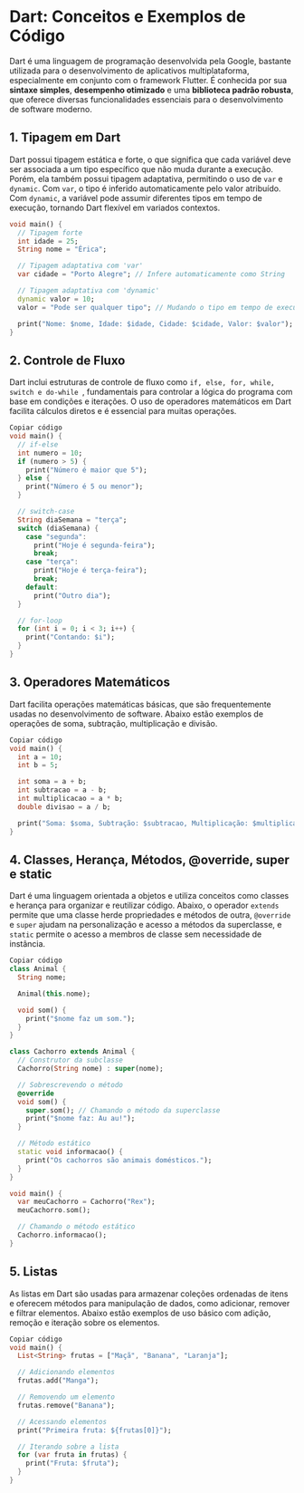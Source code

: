 # Dart: Conceitos e Exemplos de Código

Dart é uma linguagem de programação desenvolvida pela Google, bastante utilizada para o desenvolvimento de aplicativos multiplataforma, especialmente em conjunto com o framework Flutter. É conhecida por sua **sintaxe simples**, **desempenho otimizado** e uma **biblioteca padrão robusta**, que oferece diversas funcionalidades essenciais para o desenvolvimento de software moderno.

## 1. Tipagem em Dart

Dart possui tipagem estática e forte, o que significa que cada variável deve ser associada a um tipo específico que não muda durante a execução. Porém, ela também possui tipagem adaptativa, permitindo o uso de `var` e `dynamic`. Com `var`, o tipo é inferido automaticamente pelo valor atribuído. Com `dynamic`, a variável pode assumir diferentes tipos em tempo de execução, tornando Dart flexível em variados contextos.

```dart
void main() {
  // Tipagem forte
  int idade = 25;
  String nome = "Érica";

  // Tipagem adaptativa com 'var'
  var cidade = "Porto Alegre"; // Infere automaticamente como String

  // Tipagem adaptativa com 'dynamic'
  dynamic valor = 10;
  valor = "Pode ser qualquer tipo"; // Mudando o tipo em tempo de execução

  print("Nome: $nome, Idade: $idade, Cidade: $cidade, Valor: $valor");
}
```

## 2. Controle de Fluxo

Dart inclui estruturas de controle de fluxo como  `if, else, for, while, switch e do-while `, fundamentais para controlar a lógica do programa com base em condições e iterações. O uso de operadores matemáticos em Dart facilita cálculos diretos e é essencial para muitas operações.

```dart
Copiar código
void main() {
  // if-else
  int numero = 10;
  if (numero > 5) {
    print("Número é maior que 5");
  } else {
    print("Número é 5 ou menor");
  }

  // switch-case
  String diaSemana = "terça";
  switch (diaSemana) {
    case "segunda":
      print("Hoje é segunda-feira");
      break;
    case "terça":
      print("Hoje é terça-feira");
      break;
    default:
      print("Outro dia");
  }

  // for-loop
  for (int i = 0; i < 3; i++) {
    print("Contando: $i");
  }
}
```
## 3. Operadores Matemáticos
Dart facilita operações matemáticas básicas, que são frequentemente usadas no desenvolvimento de software. Abaixo estão exemplos de operações de soma, subtração, multiplicação e divisão.

```dart
Copiar código
void main() {
  int a = 10;
  int b = 5;

  int soma = a + b;
  int subtracao = a - b;
  int multiplicacao = a * b;
  double divisao = a / b;

  print("Soma: $soma, Subtração: $subtracao, Multiplicação: $multiplicacao, Divisão: $divisao");
}
```

## 4. Classes, Herança, Métodos, @override, super e static
Dart é uma linguagem orientada a objetos e utiliza conceitos como classes e herança para organizar e reutilizar código. Abaixo, o operador  `extends` permite que uma classe herde propriedades e métodos de outra,  `@override` e  `super` ajudam na personalização e acesso a métodos da superclasse, e  `static` permite o acesso a membros de classe sem necessidade de instância.

```dart
Copiar código
class Animal {
  String nome;

  Animal(this.nome);

  void som() {
    print("$nome faz um som.");
  }
}

class Cachorro extends Animal {
  // Construtor da subclasse
  Cachorro(String nome) : super(nome);

  // Sobrescrevendo o método
  @override
  void som() {
    super.som(); // Chamando o método da superclasse
    print("$nome faz: Au au!");
  }

  // Método estático
  static void informacao() {
    print("Os cachorros são animais domésticos.");
  }
}

void main() {
  var meuCachorro = Cachorro("Rex");
  meuCachorro.som();

  // Chamando o método estático
  Cachorro.informacao();
}
```

## 5. Listas
As listas em Dart são usadas para armazenar coleções ordenadas de itens e oferecem métodos para manipulação de dados, como adicionar, remover e filtrar elementos. Abaixo estão exemplos de uso básico com adição, remoção e iteração sobre os elementos.

```dart
Copiar código
void main() {
  List<String> frutas = ["Maçã", "Banana", "Laranja"];

  // Adicionando elementos
  frutas.add("Manga");

  // Removendo um elemento
  frutas.remove("Banana");

  // Acessando elementos
  print("Primeira fruta: ${frutas[0]}");

  // Iterando sobre a lista
  for (var fruta in frutas) {
    print("Fruta: $fruta");
  }
}
```
